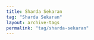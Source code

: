 ```yaml
---
title: Sharda Sekaran
tag: "Sharda Sekaran"
layout: archive-tags
permalink: "tag/sharda-sekaran"
---
```

